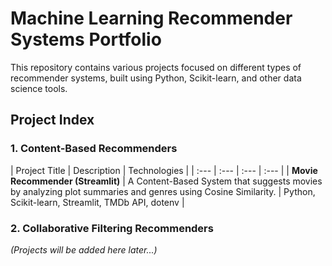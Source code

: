 # Machine Learning Recommender Systems Portfolio

This repository contains various projects focused on different types of recommender systems, built using Python, Scikit-learn, and other data science tools.

## Project Index

### 1. Content-Based Recommenders

| Project Title | Description | Technologies | 
| :--- | :--- | :--- | :--- |
| **Movie Recommender (Streamlit)** | A Content-Based System that suggests movies by analyzing plot summaries and genres using Cosine Similarity. | Python, Scikit-learn, Streamlit, TMDb API, dotenv |


### 2. Collaborative Filtering Recommenders

*(Projects will be added here later...)*